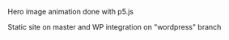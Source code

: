 Hero image animation done with p5.js

Static site on master and WP integration on "wordpress" branch
